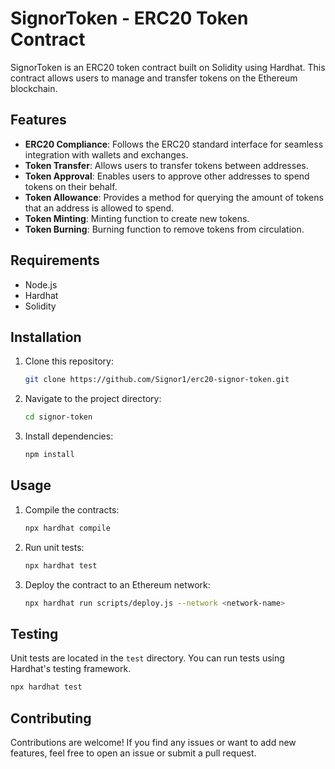 # SignorToken - ERC20 Token Contract

SignorToken is an ERC20 token contract built on Solidity using Hardhat. This contract allows users to manage and transfer tokens on the Ethereum blockchain.

## Features

- **ERC20 Compliance**: Follows the ERC20 standard interface for seamless integration with wallets and exchanges.
- **Token Transfer**: Allows users to transfer tokens between addresses.
- **Token Approval**: Enables users to approve other addresses to spend tokens on their behalf.
- **Token Allowance**: Provides a method for querying the amount of tokens that an address is allowed to spend.
- **Token Minting**: Minting function to create new tokens.
- **Token Burning**: Burning function to remove tokens from circulation.

## Requirements

- Node.js
- Hardhat
- Solidity

## Installation

1. Clone this repository:

    ```bash
    git clone https://github.com/Signor1/erc20-signor-token.git
    ```

2. Navigate to the project directory:

    ```bash
    cd signor-token
    ```

3. Install dependencies:

    ```bash
    npm install
    ```

## Usage

1. Compile the contracts:

    ```bash
    npx hardhat compile
    ```

2. Run unit tests:

    ```bash
    npx hardhat test
    ```

3. Deploy the contract to an Ethereum network:

    ```bash
    npx hardhat run scripts/deploy.js --network <network-name>
    ```

## Testing

Unit tests are located in the `test` directory. You can run tests using Hardhat's testing framework.

```bash
npx hardhat test
```

## Contributing

Contributions are welcome! If you find any issues or want to add new features, feel free to open an issue or submit a pull request.
